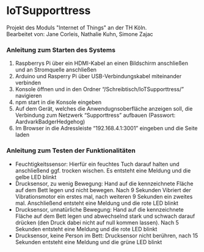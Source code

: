 # IoTSupporttress

Projekt des Moduls "Internet of Things" an der TH Köln.   
Bearbeitet von: Jane Corleis, Nathalie Kuhn, Simone Zajac

### Anleitung zum Starten des Systems
1. Raspberrys Pi über ein HDMI-Kabel an einen Bildschirm anschließen und an Stromquelle anschließen
2. Arduino und Rasperry Pi über USB-Verbindungskabel miteinander verbinden
3. Konsole öffnen und in den Ordner “/Schreibtisch/IoTSupporttress/” navigieren
4. npm start in die Konsole eingeben 
5. Auf dem Gerät, welches die Anwendugnsoberfläche anzeigen soll, die Verbindung zum Netzwerk “Supporttress” aufbauen (Passwort: AardvarkBadgerHedgehog)
6. Im Browser in die Adressleiste “192.168.4.1:3001” eingeben und die Seite laden

### Anleitung zum Testen der Funktionalitäten
* Feuchtigkeitssensor: Hierfür ein feuchtes Tuch darauf halten und anschließend ggf. trocken wischen. Es entsteht eine Meldung und die gelbe LED blinkt
* Drucksensor, zu wenig Bewegung: Hand auf die kennzeichnete Fläche auf dem Bett legen und nicht bewegen. Nach 9 Sekunden Vibriert der Vibrationsmotor ein erstes mal, nach weiteren 9 Sekunden ein zweites mal. Anschließend entsteht eine Meldung und die rote LED blinkt
* Drucksensor, unnatürliche Bewegung: Hand auf die kennzeichnete Fläche auf dem Bett legen und abwechselnd stark und schwach darauf drücken (den Druck dabei nicht auf null kommen lassen). Nach 5 Sekunden entsteht eine Meldung und die rote LED blinkt
* Drucksensor, keine Person im Bett: Drucksensor nicht berühren, nach 15 Sekunden entsteht eine Meldung und die grüne LED blinkt

